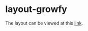 # layout-growfy

The layout can be viewed at this [link](https://maxcherevko115.github.io/layout-showcase/).
